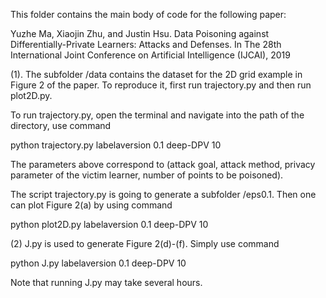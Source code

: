 This folder contains the main body of code for the following paper:

Yuzhe Ma, Xiaojin Zhu, and Justin Hsu. Data Poisoning against Differentially-Private Learners: Attacks and Defenses. In The 28th International Joint Conference on Artificial Intelligence (IJCAI), 2019

(1). The subfolder /data contains the dataset for the 2D grid example in Figure 2 of the paper. To reproduce it, first run trajectory.py and then run plot2D.py.

To run trajectory.py, open the terminal and navigate into the path of the directory, use command

python trajectory.py labelaversion 0.1 deep-DPV 10

The parameters above correspond to (attack goal, attack method, privacy parameter of the victim learner, number of points to be poisoned).

The script trajectory.py is going to generate a subfolder /eps0.1. Then one can plot Figure 2(a) by using command

python plot2D.py labelaversion 0.1 deep-DPV 10

(2) J.py is used to generate Figure 2(d)-(f). Simply use command

python J.py labelaversion 0.1 deep-DPV 10

Note that running J.py may take several hours.


